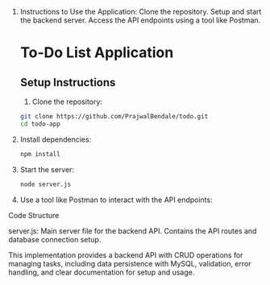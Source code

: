 1. Instructions to Use the Application:
   Clone the repository.
   Setup and start the backend server.
   Access the API endpoints using a tool like Postman.

   # To-Do List Application

   ## Setup Instructions

   1. Clone the repository:

   ```bash
   git clone https://github.com/PrajwalBendale/todo.git
   cd todo-app
   ```

2. Install dependencies:

   ```bash
   npm install
   ```

3. Start the server:

   ```bash
   node server.js
   ```

4. Use a tool like Postman to interact with the API endpoints:

Code Structure

server.js: Main server file for the backend API. Contains the API routes and database connection setup.

This implementation provides a backend API with CRUD operations for managing tasks, including data persistence with MySQL, validation, error handling, and clear documentation for setup and usage.
